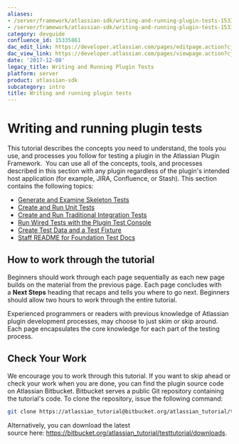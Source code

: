 ```yaml
---
aliases:
- /server/framework/atlassian-sdk/writing-and-running-plugin-tests-15335861.html
- /server/framework/atlassian-sdk/writing-and-running-plugin-tests-15335861.md
category: devguide
confluence_id: 15335861
dac_edit_link: https://developer.atlassian.com/pages/editpage.action?cjm=wozere&pageId=15335861
dac_view_link: https://developer.atlassian.com/pages/viewpage.action?cjm=wozere&pageId=15335861
date: '2017-12-08'
legacy_title: Writing and Running Plugin Tests
platform: server
product: atlassian-sdk
subcategory: intro
title: Writing and running plugin tests
---
```

# Writing and running plugin tests

This tutorial describes the concepts you need to understand, the tools you use, and processes you follow for testing a plugin in the Atlassian Plugin Framework.  You can use all of the concepts, tools, and processes described in this section with any plugin regardless of the plugin's intended host application (for example, JIRA, Confluence, or Stash). This section contains the following topics:

-   [Generate and Examine Skeleton Tests](/server/framework/atlassian-sdk/generate-and-examine-skeleton-tests)
-   [Create and Run Unit Tests](/server/framework/atlassian-sdk/create-and-run-unit-tests)
-   [Create and Run Traditional Integration Tests](/server/framework/atlassian-sdk/create-and-run-traditional-integration-tests)
-   [Run Wired Tests with the Plugin Test Console](/server/framework/atlassian-sdk/run-wired-tests-with-the-plugin-test-console)
-   [Create Test Data and a Test Fixture](/server/framework/atlassian-sdk/create-test-data-and-a-test-fixture)
-   [Staff README for Foundation Test Docs](/server/framework/atlassian-sdk/staff-readme-for-foundation-test-documentation)

## How to work through the tutorial

Beginners should work through each page sequentially as each new page builds on the material from the previous page. Each page concludes with a **Next Steps** heading that recaps and tells you where to go next. Beginners should allow two hours to work through the entire tutorial.

Experienced programmers or readers with previous knowledge of Atlassian plugin development processes, may choose to just skim or skip around. Each page encapsulates the core knowledge for each part of the testing process.

## Check Your Work

We encourage you to work through this tutorial. If you want to skip ahead or check your work when you are done, you can find the plugin source code on Atlassian Bitbucket. Bitbucket serves a public Git repository containing the tutorial's code. To clone the repository, issue the following command:

``` bash
git clone https://atlassian_tutorial@bitbucket.org/atlassian_tutorial/testtutorial.git
```

Alternatively, you can download the latest source here: <a href="https://bitbucket.org/atlassian_tutorial/testtutorial/downloads" class="uri external-link">https://bitbucket.org/atlassian_tutorial/testtutorial/downloads</a>.











